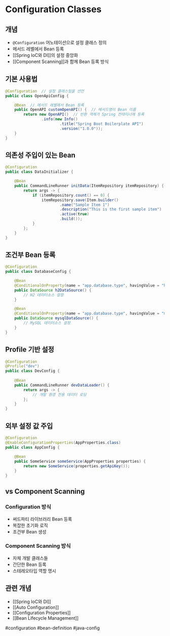 # Configuration Classes

## 개념
- `@Configuration` 어노테이션으로 설정 클래스 정의
- 메서드 레벨에서 Bean 등록
- [[Spring IoC와 DI]]의 설정 중앙화
- [[Component Scanning]]과 함께 Bean 등록 방식

## 기본 사용법
```java
@Configuration  // 설정 클래스임을 선언
public class OpenApiConfig {

    @Bean  // 메서드 레벨에서 Bean 등록
    public OpenAPI customOpenAPI() {  // 메서드명이 Bean 이름
        return new OpenAPI()  // 반환 객체가 Spring 컨테이너에 등록
                .info(new Info()
                        .title("Spring Boot Boilerplate API")
                        .version("1.0.0"));
    }
}
```

## 의존성 주입이 있는 Bean
```java
@Configuration
public class DataInitializer {

    @Bean
    public CommandLineRunner initData(ItemRepository itemRepository) {  // 파라미터로 DI
        return args -> {
            if (itemRepository.count() == 0) {
                itemRepository.save(Item.builder()
                        .name("Sample Item 1")
                        .description("This is the first sample item")
                        .active(true)
                        .build());
            }
        };
    }
}
```

## 조건부 Bean 등록
```java
@Configuration
public class DatabaseConfig {

    @Bean
    @ConditionalOnProperty(name = "app.database.type", havingValue = "h2")
    public DataSource h2DataSource() {
        // H2 데이터소스 설정
    }

    @Bean
    @ConditionalOnProperty(name = "app.database.type", havingValue = "mysql")
    public DataSource mysqlDataSource() {
        // MySQL 데이터소스 설정
    }
}
```

## Profile 기반 설정
```java
@Configuration
@Profile("dev")
public class DevConfig {
    
    @Bean
    public CommandLineRunner devDataLoader() {
        return args -> {
            // 개발 환경 전용 데이터 로딩
        };
    }
}
```

## 외부 설정 값 주입
```java
@Configuration
@EnableConfigurationProperties(AppProperties.class)
public class AppConfig {
    
    @Bean
    public SomeService someService(AppProperties properties) {
        return new SomeService(properties.getApiKey());
    }
}
```

## vs Component Scanning
### Configuration 방식
- 써드파티 라이브러리 Bean 등록
- 복잡한 초기화 로직
- 조건부 Bean 생성

### Component Scanning 방식
- 자체 개발 클래스들
- 간단한 Bean 등록
- 스테레오타입 역할 명시

## 관련 개념
- [[Spring IoC와 DI]]
- [[Auto Configuration]]
- [[Configuration Properties]]
- [[Bean Lifecycle Management]]

#configuration #bean-definition #java-config